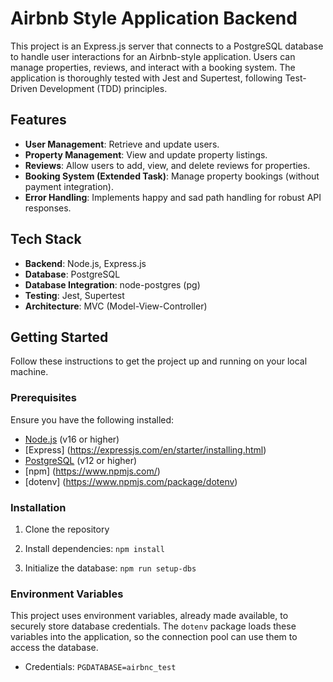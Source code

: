 # Airbnb Style Application Backend

This project is an Express.js server that connects to a PostgreSQL database to handle user interactions for an Airbnb-style application. Users can manage properties, reviews, and interact with a booking system. The application is thoroughly tested with Jest and Supertest, following Test-Driven Development (TDD) principles.

## Features

- **User Management**: Retrieve and update users.
- **Property Management**: View and update property listings.
- **Reviews**: Allow users to add, view, and delete reviews for properties.
- **Booking System (Extended Task)**: Manage property bookings (without payment integration).
- **Error Handling**: Implements happy and sad path handling for robust API responses.

## Tech Stack

- **Backend**: Node.js, Express.js
- **Database**: PostgreSQL
- **Database Integration**: node-postgres (pg)
- **Testing**: Jest, Supertest
- **Architecture**: MVC (Model-View-Controller)

## Getting Started

Follow these instructions to get the project up and running on your local machine.

### Prerequisites

Ensure you have the following installed:
- [Node.js](https://nodejs.org/) (v16 or higher)
- [Express] (https://expressjs.com/en/starter/installing.html)
- [PostgreSQL](https://www.postgresql.org/) (v12 or higher)
- [npm] (https://www.npmjs.com/)
- [dotenv] (https://www.npmjs.com/package/dotenv)

### Installation

1. Clone the repository

2. Install dependencies:
   `npm install`

3. Initialize the database:
   `npm run setup-dbs`

### Environment Variables

This project uses environment variables, already made available, to securely store database credentials. The `dotenv` package loads these variables into the application, so the connection pool can use them to access the database. 

- Credentials:
`PGDATABASE=airbnc_test`
